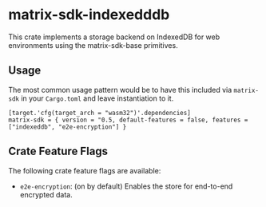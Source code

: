 # matrix-sdk-indexedddb

This crate implements a storage backend on IndexedDB for web environments using the matrix-sdk-base primitives. 

## Usage

The most common usage pattern would be to have this included via `matrix-sdk` in your `Cargo.toml` and leave
instantiation to it.

```toml,no_test
[target.'cfg(target_arch = "wasm32")'.dependencies]
matrix-sdk = { version = "0.5, default-features = false, features = ["indexeddb", "e2e-encryption"] }
```


## Crate Feature Flags

The following crate feature flags are available:

* `e2e-encryption`: (on by default) Enables the store for end-to-end encrypted data.
